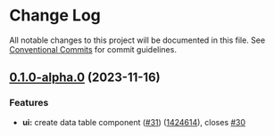 # Change Log

All notable changes to this project will be documented in this file.
See [Conventional Commits](https://conventionalcommits.org) for commit guidelines.

## [0.1.0-alpha.0](https://github.com/galaxymesh/galaxymesh/compare/@galaxymesh/ui@0.0.1...@galaxymesh/ui@0.1.0-alpha.0) (2023-11-16)


### Features

* **ui:** create data table component ([#31](https://github.com/galaxymesh/galaxymesh/issues/31)) ([1424614](https://github.com/galaxymesh/galaxymesh/commit/1424614cf42b8c2ed110aff5c00db321a8ed5a52)), closes [#30](https://github.com/galaxymesh/galaxymesh/issues/30)
